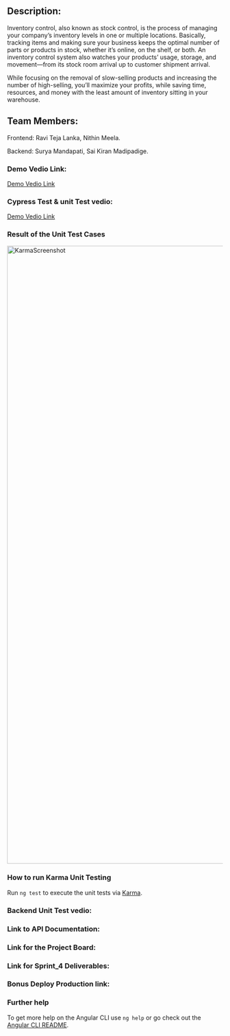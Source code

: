 ## Description:
Inventory control, also known as stock control, is the process of managing your company’s inventory levels in one or multiple locations. Basically, tracking items and making sure your business keeps the optimal number of parts or products in stock, whether it’s online, on the shelf, or both. An inventory control system also watches your products’ usage, storage, and movement—from its stock room arrival up to customer shipment arrival.

While focusing on the removal of slow-selling products and increasing the number of high-selling, you’ll maximize your profits, while saving time, resources, and money with the least amount of inventory sitting in your warehouse.



## Team Members:
Frontend: Ravi Teja Lanka, Nithin Meela.

Backend: Surya Mandapati, Sai Kiran Madipadige.


### Demo Vedio Link:
[Demo Vedio Link]()

### Cypress Test & unit Test vedio:
[Demo Vedio Link]()

### Result of the Unit Test Cases
<img width="1439" alt="KarmaScreenshot" src="https://user-images.githubusercontent.com/94930984/161365933-b1b74263-e2fa-4d1f-90b1-b26280e48666.png">

### How to run Karma Unit Testing

Run `ng test` to execute the unit tests via [Karma](https://karma-runner.github.io).

### Backend Unit Test vedio:


### Link to API Documentation:

### Link for the Project Board:

### Link for Sprint_4 Deliverables:

### Bonus Deploy Production link:

### Further help

To get more help on the Angular CLI use `ng help` or go check out the [Angular CLI README](https://github.com/angular/angular-cli/blob/master/README.md).

